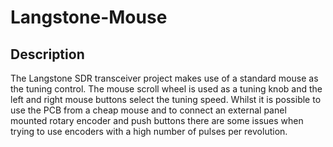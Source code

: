 # Langstone-Mouse
## Description

The Langstone SDR transceiver project makes use of a standard mouse as the tuning control. The mouse scroll wheel is used as a tuning knob and the left and right mouse buttons select the tuning speed. Whilst it is possible to use the PCB from a cheap mouse and to connect an external panel mounted rotary encoder and push buttons there are some issues when trying to use encoders with a high number of pulses per revolution. 
